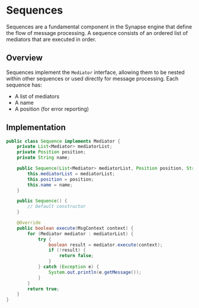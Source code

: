 # Sequences

Sequences are a fundamental component in the Synapse engine that define the flow of message processing. A sequence consists of an ordered list of mediators that are executed in order.

## Overview

Sequences implement the `Mediator` interface, allowing them to be nested within other sequences or used directly for message processing. Each sequence has:

- A list of mediators
- A name
- A position (for error reporting)

## Implementation

```java
public class Sequence implements Mediator {
    private List<Mediator> mediatorList;
    private Position position;
    private String name;

    public Sequence(List<Mediator> mediatorList, Position position, String name) {
        this.mediatorList = mediatorList;
        this.position = position;
        this.name = name;
    }

    public Sequence() {
        // Default constructor
    }

    @Override
    public boolean execute(MsgContext context) {
        for (Mediator mediator : mediatorList) {
            try {
                boolean result = mediator.execute(context);
                if (!result) {
                    return false;
                }
            } catch (Exception e) {
                System.out.println(e.getMessage());
            }
        }
        return true;
    }
}
```